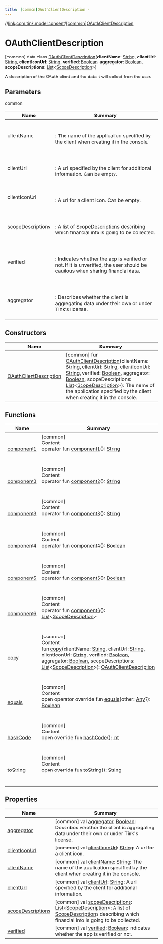 ```yaml
---
title: [common]OAuthClientDescription -
---
```

//[link](../../index.md)/[com.tink.model.consent](../index.md)/[[common]OAuthClientDescription](index.md)



# OAuthClientDescription  
 [common] data class [OAuthClientDescription](index.md)(**clientName**: [String](https://kotlinlang.org/api/latest/jvm/stdlib/kotlin/-string/index.html), **clientUrl**: [String](https://kotlinlang.org/api/latest/jvm/stdlib/kotlin/-string/index.html), **clientIconUrl**: [String](https://kotlinlang.org/api/latest/jvm/stdlib/kotlin/-string/index.html), **verified**: [Boolean](https://kotlinlang.org/api/latest/jvm/stdlib/kotlin/-boolean/index.html), **aggregator**: [Boolean](https://kotlinlang.org/api/latest/jvm/stdlib/kotlin/-boolean/index.html), **scopeDescriptions**: [List](https://kotlinlang.org/api/latest/jvm/stdlib/kotlin.collections/-list/index.html)<[ScopeDescription](../[common]-scope-description/index.md)>)

A description of the OAuth client and the data it will collect from the user.

   


## Parameters  
  
common  
  
|  Name|  Summary| 
|---|---|
| <a name="com.tink.model.consent/OAuthClientDescription///PointingToDeclaration/"></a>clientName| <a name="com.tink.model.consent/OAuthClientDescription///PointingToDeclaration/"></a><br><br>: The name of the application specified by the client when creating it in the console.<br><br>
| <a name="com.tink.model.consent/OAuthClientDescription///PointingToDeclaration/"></a>clientUrl| <a name="com.tink.model.consent/OAuthClientDescription///PointingToDeclaration/"></a><br><br>: A url specified by the client for additional information. Can be empty.<br><br>
| <a name="com.tink.model.consent/OAuthClientDescription///PointingToDeclaration/"></a>clientIconUrl| <a name="com.tink.model.consent/OAuthClientDescription///PointingToDeclaration/"></a><br><br>: A url for a client icon. Can be empty.<br><br>
| <a name="com.tink.model.consent/OAuthClientDescription///PointingToDeclaration/"></a>scopeDescriptions| <a name="com.tink.model.consent/OAuthClientDescription///PointingToDeclaration/"></a><br><br>: A list of [ScopeDescription](../[common]-scope-description/index.md)s describing which financial info is going to be collected.<br><br>
| <a name="com.tink.model.consent/OAuthClientDescription///PointingToDeclaration/"></a>verified| <a name="com.tink.model.consent/OAuthClientDescription///PointingToDeclaration/"></a><br><br>: Indicates whether the app is verified or not. If it is unverified, the user should be cautious when sharing financial data.<br><br>
| <a name="com.tink.model.consent/OAuthClientDescription///PointingToDeclaration/"></a>aggregator| <a name="com.tink.model.consent/OAuthClientDescription///PointingToDeclaration/"></a><br><br>: Describes whether the client is aggregating data under their own or under Tink's license.<br><br>
  


## Constructors  
  
|  Name|  Summary| 
|---|---|
| <a name="com.tink.model.consent/OAuthClientDescription/OAuthClientDescription/#kotlin.String#kotlin.String#kotlin.String#kotlin.Boolean#kotlin.Boolean#kotlin.collections.List[com.tink.model.consent.ScopeDescription]/PointingToDeclaration/"></a>[OAuthClientDescription](-o-auth-client-description.md)| <a name="com.tink.model.consent/OAuthClientDescription/OAuthClientDescription/#kotlin.String#kotlin.String#kotlin.String#kotlin.Boolean#kotlin.Boolean#kotlin.collections.List[com.tink.model.consent.ScopeDescription]/PointingToDeclaration/"></a> [common] fun [OAuthClientDescription](-o-auth-client-description.md)(clientName: [String](https://kotlinlang.org/api/latest/jvm/stdlib/kotlin/-string/index.html), clientUrl: [String](https://kotlinlang.org/api/latest/jvm/stdlib/kotlin/-string/index.html), clientIconUrl: [String](https://kotlinlang.org/api/latest/jvm/stdlib/kotlin/-string/index.html), verified: [Boolean](https://kotlinlang.org/api/latest/jvm/stdlib/kotlin/-boolean/index.html), aggregator: [Boolean](https://kotlinlang.org/api/latest/jvm/stdlib/kotlin/-boolean/index.html), scopeDescriptions: [List](https://kotlinlang.org/api/latest/jvm/stdlib/kotlin.collections/-list/index.html)<[ScopeDescription](../[common]-scope-description/index.md)>): The name of the application specified by the client when creating it in the console.   <br>


## Functions  
  
|  Name|  Summary| 
|---|---|
| <a name="com.tink.model.consent/OAuthClientDescription/component1/#/PointingToDeclaration/"></a>[component1](component1.md)| <a name="com.tink.model.consent/OAuthClientDescription/component1/#/PointingToDeclaration/"></a>[common]  <br>Content  <br>operator fun [component1](component1.md)(): [String](https://kotlinlang.org/api/latest/jvm/stdlib/kotlin/-string/index.html)  <br><br><br>
| <a name="com.tink.model.consent/OAuthClientDescription/component2/#/PointingToDeclaration/"></a>[component2](component2.md)| <a name="com.tink.model.consent/OAuthClientDescription/component2/#/PointingToDeclaration/"></a>[common]  <br>Content  <br>operator fun [component2](component2.md)(): [String](https://kotlinlang.org/api/latest/jvm/stdlib/kotlin/-string/index.html)  <br><br><br>
| <a name="com.tink.model.consent/OAuthClientDescription/component3/#/PointingToDeclaration/"></a>[component3](component3.md)| <a name="com.tink.model.consent/OAuthClientDescription/component3/#/PointingToDeclaration/"></a>[common]  <br>Content  <br>operator fun [component3](component3.md)(): [String](https://kotlinlang.org/api/latest/jvm/stdlib/kotlin/-string/index.html)  <br><br><br>
| <a name="com.tink.model.consent/OAuthClientDescription/component4/#/PointingToDeclaration/"></a>[component4](component4.md)| <a name="com.tink.model.consent/OAuthClientDescription/component4/#/PointingToDeclaration/"></a>[common]  <br>Content  <br>operator fun [component4](component4.md)(): [Boolean](https://kotlinlang.org/api/latest/jvm/stdlib/kotlin/-boolean/index.html)  <br><br><br>
| <a name="com.tink.model.consent/OAuthClientDescription/component5/#/PointingToDeclaration/"></a>[component5](component5.md)| <a name="com.tink.model.consent/OAuthClientDescription/component5/#/PointingToDeclaration/"></a>[common]  <br>Content  <br>operator fun [component5](component5.md)(): [Boolean](https://kotlinlang.org/api/latest/jvm/stdlib/kotlin/-boolean/index.html)  <br><br><br>
| <a name="com.tink.model.consent/OAuthClientDescription/component6/#/PointingToDeclaration/"></a>[component6](component6.md)| <a name="com.tink.model.consent/OAuthClientDescription/component6/#/PointingToDeclaration/"></a>[common]  <br>Content  <br>operator fun [component6](component6.md)(): [List](https://kotlinlang.org/api/latest/jvm/stdlib/kotlin.collections/-list/index.html)<[ScopeDescription](../[common]-scope-description/index.md)>  <br><br><br>
| <a name="com.tink.model.consent/OAuthClientDescription/copy/#kotlin.String#kotlin.String#kotlin.String#kotlin.Boolean#kotlin.Boolean#kotlin.collections.List[com.tink.model.consent.ScopeDescription]/PointingToDeclaration/"></a>[copy](copy.md)| <a name="com.tink.model.consent/OAuthClientDescription/copy/#kotlin.String#kotlin.String#kotlin.String#kotlin.Boolean#kotlin.Boolean#kotlin.collections.List[com.tink.model.consent.ScopeDescription]/PointingToDeclaration/"></a>[common]  <br>Content  <br>fun [copy](copy.md)(clientName: [String](https://kotlinlang.org/api/latest/jvm/stdlib/kotlin/-string/index.html), clientUrl: [String](https://kotlinlang.org/api/latest/jvm/stdlib/kotlin/-string/index.html), clientIconUrl: [String](https://kotlinlang.org/api/latest/jvm/stdlib/kotlin/-string/index.html), verified: [Boolean](https://kotlinlang.org/api/latest/jvm/stdlib/kotlin/-boolean/index.html), aggregator: [Boolean](https://kotlinlang.org/api/latest/jvm/stdlib/kotlin/-boolean/index.html), scopeDescriptions: [List](https://kotlinlang.org/api/latest/jvm/stdlib/kotlin.collections/-list/index.html)<[ScopeDescription](../[common]-scope-description/index.md)>): [OAuthClientDescription](index.md)  <br><br><br>
| <a name="kotlin/Any/equals/#kotlin.Any?/PointingToDeclaration/"></a>[equals](../../com.tink.service.user/[common]-user-profile-service-impl/index.md#%5Bkotlin%2FAny%2Fequals%2F%23kotlin.Any%3F%2FPointingToDeclaration%2F%5D%2FFunctions%2F1647702525)| <a name="kotlin/Any/equals/#kotlin.Any?/PointingToDeclaration/"></a>[common]  <br>Content  <br>open operator override fun [equals](../../com.tink.service.user/[common]-user-profile-service-impl/index.md#%5Bkotlin%2FAny%2Fequals%2F%23kotlin.Any%3F%2FPointingToDeclaration%2F%5D%2FFunctions%2F1647702525)(other: [Any](https://kotlinlang.org/api/latest/jvm/stdlib/kotlin/-any/index.html)?): [Boolean](https://kotlinlang.org/api/latest/jvm/stdlib/kotlin/-boolean/index.html)  <br><br><br>
| <a name="kotlin/Any/hashCode/#/PointingToDeclaration/"></a>[hashCode](../../com.tink.service.user/[common]-user-profile-service-impl/index.md#%5Bkotlin%2FAny%2FhashCode%2F%23%2FPointingToDeclaration%2F%5D%2FFunctions%2F1647702525)| <a name="kotlin/Any/hashCode/#/PointingToDeclaration/"></a>[common]  <br>Content  <br>open override fun [hashCode](../../com.tink.service.user/[common]-user-profile-service-impl/index.md#%5Bkotlin%2FAny%2FhashCode%2F%23%2FPointingToDeclaration%2F%5D%2FFunctions%2F1647702525)(): [Int](https://kotlinlang.org/api/latest/jvm/stdlib/kotlin/-int/index.html)  <br><br><br>
| <a name="kotlin/Any/toString/#/PointingToDeclaration/"></a>[toString](../../com.tink.service.user/[common]-user-profile-service-impl/index.md#%5Bkotlin%2FAny%2FtoString%2F%23%2FPointingToDeclaration%2F%5D%2FFunctions%2F1647702525)| <a name="kotlin/Any/toString/#/PointingToDeclaration/"></a>[common]  <br>Content  <br>open override fun [toString](../../com.tink.service.user/[common]-user-profile-service-impl/index.md#%5Bkotlin%2FAny%2FtoString%2F%23%2FPointingToDeclaration%2F%5D%2FFunctions%2F1647702525)(): [String](https://kotlinlang.org/api/latest/jvm/stdlib/kotlin/-string/index.html)  <br><br><br>


## Properties  
  
|  Name|  Summary| 
|---|---|
| <a name="com.tink.model.consent/OAuthClientDescription/aggregator/#/PointingToDeclaration/"></a>[aggregator](aggregator.md)| <a name="com.tink.model.consent/OAuthClientDescription/aggregator/#/PointingToDeclaration/"></a> [common] val [aggregator](aggregator.md): [Boolean](https://kotlinlang.org/api/latest/jvm/stdlib/kotlin/-boolean/index.html): Describes whether the client is aggregating data under their own or under Tink's license.   <br>
| <a name="com.tink.model.consent/OAuthClientDescription/clientIconUrl/#/PointingToDeclaration/"></a>[clientIconUrl](client-icon-url.md)| <a name="com.tink.model.consent/OAuthClientDescription/clientIconUrl/#/PointingToDeclaration/"></a> [common] val [clientIconUrl](client-icon-url.md): [String](https://kotlinlang.org/api/latest/jvm/stdlib/kotlin/-string/index.html): A url for a client icon.   <br>
| <a name="com.tink.model.consent/OAuthClientDescription/clientName/#/PointingToDeclaration/"></a>[clientName](client-name.md)| <a name="com.tink.model.consent/OAuthClientDescription/clientName/#/PointingToDeclaration/"></a> [common] val [clientName](client-name.md): [String](https://kotlinlang.org/api/latest/jvm/stdlib/kotlin/-string/index.html): The name of the application specified by the client when creating it in the console.   <br>
| <a name="com.tink.model.consent/OAuthClientDescription/clientUrl/#/PointingToDeclaration/"></a>[clientUrl](client-url.md)| <a name="com.tink.model.consent/OAuthClientDescription/clientUrl/#/PointingToDeclaration/"></a> [common] val [clientUrl](client-url.md): [String](https://kotlinlang.org/api/latest/jvm/stdlib/kotlin/-string/index.html): A url specified by the client for additional information.   <br>
| <a name="com.tink.model.consent/OAuthClientDescription/scopeDescriptions/#/PointingToDeclaration/"></a>[scopeDescriptions](scope-descriptions.md)| <a name="com.tink.model.consent/OAuthClientDescription/scopeDescriptions/#/PointingToDeclaration/"></a> [common] val [scopeDescriptions](scope-descriptions.md): [List](https://kotlinlang.org/api/latest/jvm/stdlib/kotlin.collections/-list/index.html)<[ScopeDescription](../[common]-scope-description/index.md)>: A list of [ScopeDescription](../[common]-scope-description/index.md)s describing which financial info is going to be collected.   <br>
| <a name="com.tink.model.consent/OAuthClientDescription/verified/#/PointingToDeclaration/"></a>[verified](verified.md)| <a name="com.tink.model.consent/OAuthClientDescription/verified/#/PointingToDeclaration/"></a> [common] val [verified](verified.md): [Boolean](https://kotlinlang.org/api/latest/jvm/stdlib/kotlin/-boolean/index.html): Indicates whether the app is verified or not.   <br>

